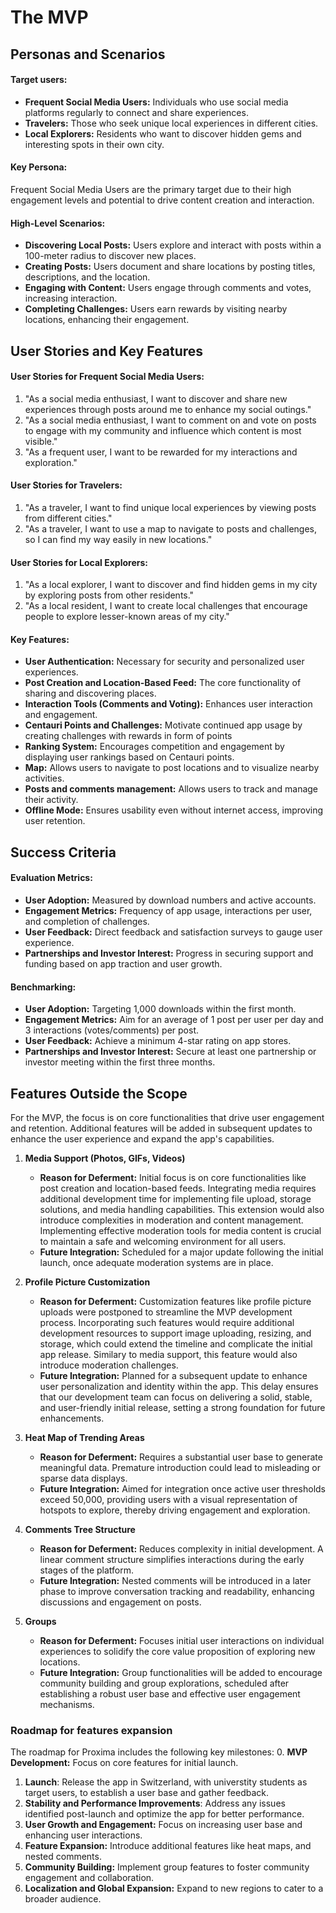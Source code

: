 # The MVP

## Personas and Scenarios

#### Target users:
- **Frequent Social Media Users:** Individuals who use social media platforms regularly to connect and share experiences.
- **Travelers:** Those who seek unique local experiences in different cities.
- **Local Explorers:** Residents who want to discover hidden gems and interesting spots in their own city.

#### Key Persona:
Frequent Social Media Users are the primary target due to their high engagement levels and potential to drive content creation and interaction.

#### High-Level Scenarios:
- **Discovering Local Posts:** Users explore and interact with posts within a 100-meter radius to discover new places.
- **Creating Posts:** Users document and share locations by posting titles, descriptions, and the location.
- **Engaging with Content:** Users engage through comments and votes, increasing interaction.
- **Completing Challenges:** Users earn rewards by visiting nearby locations, enhancing their engagement.

## User Stories and Key Features

#### User Stories for Frequent Social Media Users:
1. "As a social media enthusiast, I want to discover and share new experiences through posts around me to enhance my social outings."
2. "As a social media enthusiast, I want to comment on and vote on posts to engage with my community and influence which content is most visible."
3. "As a frequent user, I want to be rewarded for my interactions and exploration."

#### User Stories for Travelers:
1. "As a traveler, I want to find unique local experiences by viewing posts from different cities."
2. "As a traveler, I want to use a map to navigate to posts and challenges, so I can find my way easily in new locations."

#### User Stories for Local Explorers:
1. "As a local explorer, I want to discover and find hidden gems in my city by exploring posts from other residents."
2. "As a local resident, I want to create local challenges that encourage people to explore lesser-known areas of my city."

#### Key Features:
- **User Authentication:** Necessary for security and personalized user experiences.
- **Post Creation and Location-Based Feed:** The core functionality of sharing and discovering places.
- **Interaction Tools (Comments and Voting):** Enhances user interaction and engagement.
- **Centauri Points and Challenges:** Motivate continued app usage by creating challenges with rewards in form of points
- **Ranking System:** Encourages competition and engagement by displaying user rankings based on Centauri points.
- **Map:** Allows users to navigate to post locations and to visualize nearby activities.
- **Posts and comments management:** Allows users to track and manage their activity.
- **Offline Mode:** Ensures usability even without internet access, improving user retention.


## Success Criteria

#### Evaluation Metrics:
- **User Adoption:** Measured by download numbers and active accounts.
- **Engagement Metrics:** Frequency of app usage, interactions per user, and completion of challenges.
- **User Feedback:** Direct feedback and satisfaction surveys to gauge user experience.
- **Partnerships and Investor Interest:** Progress in securing support and funding based on app traction and user growth.

#### Benchmarking:
- **User Adoption:** Targeting 1,000 downloads within the first month.
- **Engagement Metrics:** Aim for an average of 1 post per user per day and 3 interactions (votes/comments) per post.
- **User Feedback:** Achieve a minimum 4-star rating on app stores.
- **Partnerships and Investor Interest:** Secure at least one partnership or investor meeting within the first three months.

## Features Outside the Scope

For the MVP, the focus is on core functionalities that drive user engagement and retention. Additional features will be added in subsequent updates to enhance the user experience and expand the app's capabilities.

1. **Media Support (Photos, GIFs, Videos)**
   - **Reason for Deferment:** Initial focus is on core functionalities like post creation and location-based feeds. Integrating media requires additional development time for implementing file upload, storage solutions, and media handling capabilities. This extension would also introduce complexities in moderation and content management. Implementing effective moderation tools for media content is crucial to maintain a safe and welcoming environment for all users.
   - **Future Integration:** Scheduled for a major update following the initial launch, once adequate moderation systems are in place.

2. **Profile Picture Customization**
   - **Reason for Deferment:** Customization features like profile picture uploads were postponed to streamline the MVP development process. Incorporating such features would require additional development resources to support image uploading, resizing, and storage, which could extend the timeline and complicate the initial app release. Similary to media support, this feature would also introduce moderation challenges.
   - **Future Integration:** Planned for a subsequent update to enhance user personalization and identity within the app. This delay ensures that our development team can focus on delivering a solid, stable, and user-friendly initial release, setting a strong foundation for future enhancements.

3. **Heat Map of Trending Areas**
   - **Reason for Deferment:** Requires a substantial user base to generate meaningful data. Premature introduction could lead to misleading or sparse data displays.
   - **Future Integration:** Aimed for integration once active user thresholds exceed 50,000, providing users with a visual representation of hotspots to explore, thereby driving engagement and exploration.

4. **Comments Tree Structure**
   - **Reason for Deferment:** Reduces complexity in initial development. A linear comment structure simplifies interactions during the early stages of the platform.
   - **Future Integration:** Nested comments will be introduced in a later phase to improve conversation tracking and readability, enhancing discussions and engagement on posts.

5. **Groups**
   - **Reason for Deferment:** Focuses initial user interactions on individual experiences to solidify the core value proposition of exploring new locations.
   - **Future Integration:** Group functionalities will be added to encourage community building and group explorations, scheduled after establishing a robust user base and effective user engagement mechanisms.


### Roadmap for features expansion

The roadmap for Proxima includes the following key milestones:
0. **MVP Development:** Focus on core features for initial launch.
1. **Launch**: Release the app in Switzerland, with universtity students as target users, to establish a user base and gather feedback.
2. **Stability and Performance Improvements**: Address any issues identified post-launch and optimize the app for better performance.
3. **User Growth and Engagement:** Focus on increasing user base and enhancing user interactions.
4. **Feature Expansion:** Introduce additional features like heat maps, and nested comments.
5. **Community Building:** Implement group features to foster community engagement and collaboration.
6. **Localization and Global Expansion:** Expand to new regions to cater to a broader audience.
